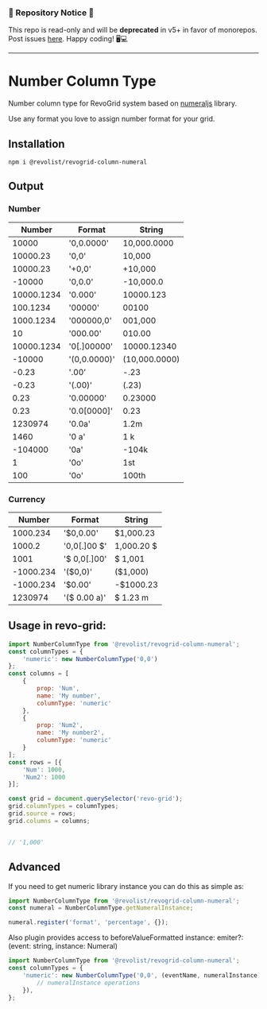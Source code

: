 ### 🚨 Repository Notice 🚨

This repo is read-only and will be **deprecated** in v5+ in favor of monorepos. Post issues [here](https://github.com/revolist/revogrid). Happy coding! 🖥️💻

---

# Number Column Type
Number column type for RevoGrid system based on [numeraljs](http://numeraljs.com) library.

Use any format you love to assign number format for your grid.

## Installation

```
npm i @revolist/revogrid-column-numeral
```

## Output

### Number

|Number|Format|String|
|--- |--- |--- |
|10000|'0,0.0000'|10,000.0000|
|10000.23|'0,0'|10,000|
|10000.23|'+0,0'|+10,000|
|-10000|'0,0.0'|-10,000.0|
|10000.1234|'0.000'|10000.123|
|100.1234|'00000'|00100|
|1000.1234|'000000,0'|001,000|
|10|'000.00'|010.00|
|10000.1234|'0[.]00000'|10000.12340|
|-10000|'(0,0.0000)'|(10,000.0000)|
|-0.23|'.00'|-.23|
|-0.23|'(.00)'|(.23)|
|0.23|'0.00000'|0.23000|
|0.23|'0.0[0000]'|0.23|
|1230974|'0.0a'|1.2m|
|1460|'0 a'|1 k|
|-104000|'0a'|-104k|
|1|'0o'|1st|
|100|'0o'|100th|

### Currency

|Number|Format|String|
|--- |--- |--- |
|1000.234|'$0,0.00'|$1,000.23|
|1000.2|'0,0[.]00 $'|1,000.20 $|
|1001|'$ 0,0[.]00'|$ 1,001|
|-1000.234|'($0,0)'|($1,000)|
|-1000.234|'$0.00'|-$1000.23|
|1230974|'($ 0.00 a)'|$ 1.23 m|



## Usage in revo-grid:

```js
import NumberColumnType from '@revolist/revogrid-column-numeral';
const columnTypes = {
    'numeric': new NumberColumnType('0,0')
};
const columns = [
    {
        prop: 'Num',
        name: 'My number',
        columnType: 'numeric'
    },
    {
        prop: 'Num2',
        name: 'My number2',
        columnType: 'numeric'
    }
];
const rows = [{
    'Num': 1000,
    'Num2': 1000
}];

const grid = document.querySelector('revo-grid');
grid.columnTypes = columnTypes;
grid.source = rows;
grid.columns = columns;


// '1,000'
```



## Advanced

If you need to get numeric library instance you can do this as simple as:

```js
import NumberColumnType from '@revolist/revogrid-column-numeral';
const numeral = NumberColumnType.getNumeralInstance;

numeral.register('format', 'percentage', {});
```

Also plugin provides access to beforeValueFormatted instance:
emiter?: (event: string, instance: Numeral)

```js
import NumberColumnType from '@revolist/revogrid-column-numeral';
const columnTypes = {
    'numeric': new NumberColumnType('0,0', (eventName, numeralInstance) => {
        // numeralInstance operations
    }),
};
```
